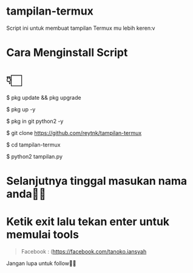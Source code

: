 # tampilan-termux
Script ini untuk membuat tampilan Termux mu lebih keren:v

# Cara Menginstall Script
# 👇🏻


$ pkg update && pkg upgrade

$ pkg up -y

$ pkg in git python2 -y

$ git clone https://github.com/reytnk/tampilan-termux

$ cd tampilan-termux

$ python2 tampilan.py

# Selanjutnya tinggal masukan nama anda👏🏻

# Ketik exit lalu tekan enter untuk memulai tools

>Facebook : (https://facebook.com/tanoko.iansyah

Jangan lupa untuk follow👏🏻
